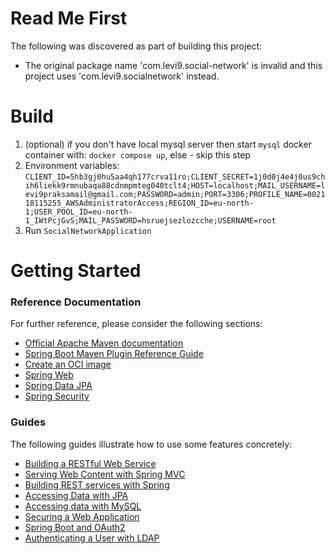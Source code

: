 # Read Me First
The following was discovered as part of building this project:

* The original package name 'com.levi9.social-network' is invalid and this project uses 'com.levi9.socialnetwork' instead.

# Build
1. (optional) if you don't have local mysql server then start `mysql` docker container with: `docker compose up`, else - skip this step
2. Environment variables: `CLIENT_ID=5hb3gj0hu5aa4qh177crva11ro;CLIENT_SECRET=1j0d0j4e4j0us9chih6liekk9rmnubaqa88cdnmpmteg040tclt4;HOST=localhost;MAIL_USERNAME=levi9praksamail@gmail.com;PASSWORD=admin;PORT=3306;PROFILE_NAME=002118115255_AWSAdministratorAccess;REGION_ID=eu-north-1;USER_POOL_ID=eu-north-1_IWtPcjGvS;MAIL_PASSWORD=hsruejsezlozcche;USERNAME=root`
3. Run `SocialNetworkApplication`

# Getting Started

### Reference Documentation
For further reference, please consider the following sections:

* [Official Apache Maven documentation](https://maven.apache.org/guides/index.html)
* [Spring Boot Maven Plugin Reference Guide](https://docs.spring.io/spring-boot/docs/3.0.6/maven-plugin/reference/html/)
* [Create an OCI image](https://docs.spring.io/spring-boot/docs/3.0.6/maven-plugin/reference/html/#build-image)
* [Spring Web](https://docs.spring.io/spring-boot/docs/3.0.6/reference/htmlsingle/#web)
* [Spring Data JPA](https://docs.spring.io/spring-boot/docs/3.0.6/reference/htmlsingle/#data.sql.jpa-and-spring-data)
* [Spring Security](https://docs.spring.io/spring-boot/docs/3.0.6/reference/htmlsingle/#web.security)

### Guides
The following guides illustrate how to use some features concretely:

* [Building a RESTful Web Service](https://spring.io/guides/gs/rest-service/)
* [Serving Web Content with Spring MVC](https://spring.io/guides/gs/serving-web-content/)
* [Building REST services with Spring](https://spring.io/guides/tutorials/rest/)
* [Accessing Data with JPA](https://spring.io/guides/gs/accessing-data-jpa/)
* [Accessing data with MySQL](https://spring.io/guides/gs/accessing-data-mysql/)
* [Securing a Web Application](https://spring.io/guides/gs/securing-web/)
* [Spring Boot and OAuth2](https://spring.io/guides/tutorials/spring-boot-oauth2/)
* [Authenticating a User with LDAP](https://spring.io/guides/gs/authenticating-ldap/)


